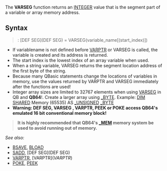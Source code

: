 The **VARSEG** function returns an [INTEGER](INTEGER) value that is the segment part of a variable or array memory address. 



## Syntax

> : [DEF SEG](DEF SEG) = VARSEG(variable_name[(start_index)])


* If variablename is not defined before [VARPTR](VARPTR) or VARSEG is called, the variable is created and its address is returned.
* The start index is the lowest index of an array variable when used. 
* When a string variable, VARSEG returns the segment location address of the first byte of the string.
* Because many QBasic statements change the locations of variables in memory, use the values returned by VARPTR and VARSEG immediately after the functions are used!
* Integer array sizes are limited to 32767 elements when using [VARSEG](VARSEG) in QB and **QB64**!. Create a larger array using [_BYTE](_BYTE). Example: [DIM](DIM) [SHARED](SHARED) Memory (65535) AS [_UNSIGNED](_UNSIGNED) [_BYTE](_BYTE)
* **Warning: DEF SEG, VARSEG , VARPTR, PEEK or POKE access QB64's emulated 16 bit conventional memory block!** 
>  **It is highly recommended that QB64's [_MEM](_MEM) memory system be used to avoid running out of memory.**


*See also:* 
* [BSAVE](BSAVE), [BLOAD](BLOAD) 
* [SADD](SADD), [DEF SEG](DEF SEG) 
* [VARPTR](VARPTR), [VARPTR$](VARPTR$) 
* [POKE](POKE), [PEEK](PEEK)




